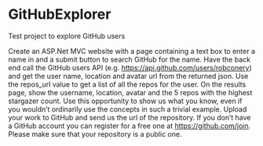 # GitHubExplorer
Test project to explore GitHub users



Create an ASP.Net MVC website with a page containing a text box to enter a name in and a submit button to search GitHub for the name.
Have the back end call the GitHub users API (e.g. https://api.github.com/users/robconery) and get the user name, location and avatar url from the returned json. Use the repos_url value to get a list of all the repos for the user.
On the results page, show the username, location, avatar and the 5 repos with the highest stargazer count. 
Use this opportunity to show us what you know, even if you wouldn’t ordinarily use the concepts in such a trivial example.
Upload your work to GitHub and send us the url of the repository. If you don’t have a GitHub account you can register for a free one at https://github.com/join. Please make sure that your repository is a public one.
